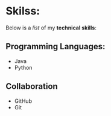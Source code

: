 # Skilss:

Below is a _list_ of my **technical skills**:

##  Programming Languages:
- Java
- Python 

## Collaboration
- GitHub
- Git

